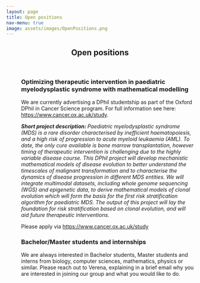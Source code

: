 ```yaml
---
layout: page
title: Open positions
nav-menu: true
image: assets/images/OpenPositions.png
---
```


<!-- Main -->
<div id="main" class="alt">

<!-- One -->
<section id="one">
	<div class="inner">
		<header class="major">
			<h1>Open positions</h1>
		</header>

<!-- Content -->

<dl>
	<dd>
		<h3>Optimizing therapeutic intervention in paediatric myelodysplastic syndrome with mathematical modelling</h3>
	<p>We are currently advertising a DPhil studentship as part of the Oxford DPhil in Cancer Science program. For full information see here: <a href="https://www.cancer.ox.ac.uk/study">https://www.cancer.ox.ac.uk/study</a>. </p>
	<p><i><b>Short project description: </b>Paediatric myelodysplastic syndrome (MDS) is a rare disorder characterised by inefficient haematopoiesis, and a high risk of progression to acute myeloid leukaemia (AML). To date, the only cure available is bone marrow transplantation, however timing of therapeutic intervention is challenging due to the highly variable disease course. This DPhil project will develop mechanistic mathematical models of disease evolution to better understand the timescales of malignant transformation and to characterise the dynamics of disease progression in different MDS entities. We will integrate multimodal datasets, including whole genome sequencing (WGS) and epigenetic data, to derive mathematical models of clonal evolution which will form the basis for the first risk stratification algorithm for paediatric MDS. The output of this project will lay the foundation for risk stratification based on clonal evolution, and will aid future therapeutic interventions.</i></p>
	<p>Please apply via <a href="https://www.cancer.ox.ac.uk/study">https://www.cancer.ox.ac.uk/study</a></p>
	<h3>Bachelor/Master students and internships</h3>
			<p>We are always interested in Bachelor students, Master students and interns from biology, computer sciences, mathematics, physics or similar. Please reach out to Verena, explaining in a brief email why you are interested in joining our group and what you would like to do.</p>
		<!--<p>We currently do not have any open positions. However, we are always interested in Bachelor students, Master students and interns from biology, computer sciences, mathematics, physics or similar. Please reach out to Verena, explaining in a brief email why you are interested in joining our group and what you would like to do.</p>-->
	</dd>
</dl>

</div>

</section>

</div>
